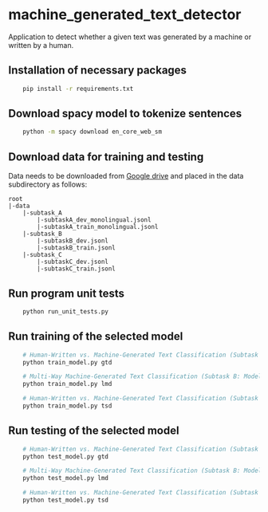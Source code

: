 # machine_generated_text_detector
Application to detect whether a given text was generated by a machine or written by a human.

## Installation of necessary packages
```bash
    pip install -r requirements.txt
```

## Download spacy model to tokenize sentences
```bash
    python -m spacy download en_core_web_sm
```

## Download data for training and testing
Data needs to be downloaded from [Google drive](https://drive.google.com/drive/folders/14DulzxuH5TDhXtviRVXsH5e2JTY2POLi) and placed in the data subdirectory as follows:

```
root
|-data
    |-subtask_A
        |-subtaskA_dev_monolingual.jsonl
        |-subtaskA_train_monolingual.jsonl
    |-subtask_B
        |-subtaskB_dev.jsonl
        |-subtaskB_train.jsonl
    |-subtask_C
        |-subtaskC_dev.jsonl
        |-subtaskC_train.jsonl
```

## Run program unit tests
```bash
    python run_unit_tests.py
```

## Run training of the selected model
```bash
    # Human-Written vs. Machine-Generated Text Classification (Subtask A: Generated text classification)
    python train_model.py gtd

    # Multi-Way Machine-Generated Text Classification (Subtask B: Model classification)
    python train_model.py lmd

    # Human-Written vs. Machine-Generated Text Classification (Subtask C: Text separator detection)
    python train_model.py tsd
```

## Run testing of the selected model
```bash
    # Human-Written vs. Machine-Generated Text Classification (Subtask A: Generated text classification)
    python test_model.py gtd

    # Multi-Way Machine-Generated Text Classification (Subtask B: Model classification)
    python test_model.py lmd

    # Human-Written vs. Machine-Generated Text Classification (Subtask C: Text separator detection)
    python test_model.py tsd
```